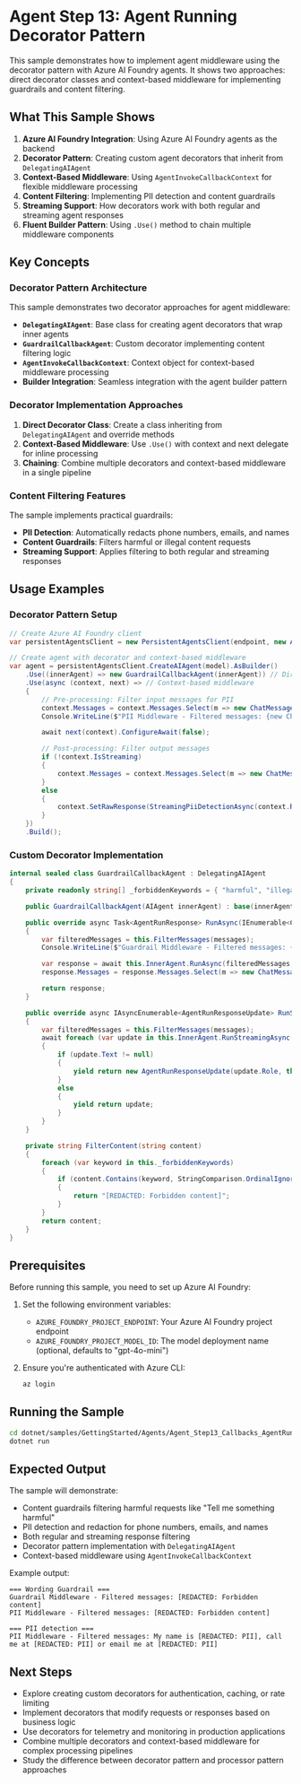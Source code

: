 # Agent Step 13: Agent Running Decorator Pattern

This sample demonstrates how to implement agent middleware using the decorator pattern with Azure AI Foundry agents. It shows two approaches: direct decorator classes and context-based middleware for implementing guardrails and content filtering.

## What This Sample Shows

1. **Azure AI Foundry Integration**: Using Azure AI Foundry agents as the backend
2. **Decorator Pattern**: Creating custom agent decorators that inherit from `DelegatingAIAgent`
3. **Context-Based Middleware**: Using `AgentInvokeCallbackContext` for flexible middleware processing
4. **Content Filtering**: Implementing PII detection and content guardrails
5. **Streaming Support**: How decorators work with both regular and streaming agent responses
6. **Fluent Builder Pattern**: Using `.Use()` method to chain multiple middleware components

## Key Concepts

### Decorator Pattern Architecture

This sample demonstrates two decorator approaches for agent middleware:

- **`DelegatingAIAgent`**: Base class for creating agent decorators that wrap inner agents
- **`GuardrailCallbackAgent`**: Custom decorator implementing content filtering logic
- **`AgentInvokeCallbackContext`**: Context object for context-based middleware processing
- **Builder Integration**: Seamless integration with the agent builder pattern

### Decorator Implementation Approaches

1. **Direct Decorator Class**: Create a class inheriting from `DelegatingAIAgent` and override methods
2. **Context-Based Middleware**: Use `.Use()` with context and next delegate for inline processing
3. **Chaining**: Combine multiple decorators and context-based middleware in a single pipeline

### Content Filtering Features

The sample implements practical guardrails:
- **PII Detection**: Automatically redacts phone numbers, emails, and names
- **Content Guardrails**: Filters harmful or illegal content requests
- **Streaming Support**: Applies filtering to both regular and streaming responses

## Usage Examples

### Decorator Pattern Setup

```csharp
// Create Azure AI Foundry client
var persistentAgentsClient = new PersistentAgentsClient(endpoint, new AzureCliCredential());

// Create agent with decorator and context-based middleware
var agent = persistentAgentsClient.CreateAIAgent(model).AsBuilder()
    .Use((innerAgent) => new GuardrailCallbackAgent(innerAgent)) // Direct decorator
    .Use(async (context, next) => // Context-based middleware
    {
        // Pre-processing: Filter input messages for PII
        context.Messages = context.Messages.Select(m => new ChatMessage(m.Role, FilterPii(m.Text))).ToList();
        Console.WriteLine($"PII Middleware - Filtered messages: {new ChatResponse(context.Messages).Text}");

        await next(context).ConfigureAwait(false);

        // Post-processing: Filter output messages
        if (!context.IsStreaming)
        {
            context.Messages = context.Messages.Select(m => new ChatMessage(m.Role, FilterPii(m.Text))).ToList();
        }
        else
        {
            context.SetRawResponse(StreamingPiiDetectionAsync(context.RunStreamingResponse!));
        }
    })
    .Build();
```

### Custom Decorator Implementation

```csharp
internal sealed class GuardrailCallbackAgent : DelegatingAIAgent
{
    private readonly string[] _forbiddenKeywords = { "harmful", "illegal", "violence" };

    public GuardrailCallbackAgent(AIAgent innerAgent) : base(innerAgent) { }

    public override async Task<AgentRunResponse> RunAsync(IEnumerable<ChatMessage> messages, AgentThread? thread = null, AgentRunOptions? options = null, CancellationToken cancellationToken = default)
    {
        var filteredMessages = this.FilterMessages(messages);
        Console.WriteLine($"Guardrail Middleware - Filtered messages: {new ChatResponse(filteredMessages).Text}");

        var response = await this.InnerAgent.RunAsync(filteredMessages, thread, options, cancellationToken);
        response.Messages = response.Messages.Select(m => new ChatMessage(m.Role, this.FilterContent(m.Text))).ToList();

        return response;
    }

    public override async IAsyncEnumerable<AgentRunResponseUpdate> RunStreamingAsync(IEnumerable<ChatMessage> messages, AgentThread? thread = null, AgentRunOptions? options = null, [EnumeratorCancellation] CancellationToken cancellationToken = default)
    {
        var filteredMessages = this.FilterMessages(messages);
        await foreach (var update in this.InnerAgent.RunStreamingAsync(filteredMessages, thread, options, cancellationToken))
        {
            if (update.Text != null)
            {
                yield return new AgentRunResponseUpdate(update.Role, this.FilterContent(update.Text));
            }
            else
            {
                yield return update;
            }
        }
    }

    private string FilterContent(string content)
    {
        foreach (var keyword in this._forbiddenKeywords)
        {
            if (content.Contains(keyword, StringComparison.OrdinalIgnoreCase))
            {
                return "[REDACTED: Forbidden content]";
            }
        }
        return content;
    }
}
```

## Prerequisites

Before running this sample, you need to set up Azure AI Foundry:

1. Set the following environment variables:
   - `AZURE_FOUNDRY_PROJECT_ENDPOINT`: Your Azure AI Foundry project endpoint
   - `AZURE_FOUNDRY_PROJECT_MODEL_ID`: The model deployment name (optional, defaults to "gpt-4o-mini")

2. Ensure you're authenticated with Azure CLI:
   ```bash
   az login
   ```

## Running the Sample

```bash
cd dotnet/samples/GettingStarted/Agents/Agent_Step13_Callbacks_AgentRunningDecorator
dotnet run
```

## Expected Output

The sample will demonstrate:
- Content guardrails filtering harmful requests like "Tell me something harmful"
- PII detection and redaction for phone numbers, emails, and names
- Both regular and streaming response filtering
- Decorator pattern implementation with `DelegatingAIAgent`
- Context-based middleware using `AgentInvokeCallbackContext`

Example output:
```
=== Wording Guardrail ===
Guardrail Middleware - Filtered messages: [REDACTED: Forbidden content]
PII Middleware - Filtered messages: [REDACTED: Forbidden content]

=== PII detection ===
PII Middleware - Filtered messages: My name is [REDACTED: PII], call me at [REDACTED: PII] or email me at [REDACTED: PII]
```

## Next Steps

- Explore creating custom decorators for authentication, caching, or rate limiting
- Implement decorators that modify requests or responses based on business logic
- Use decorators for telemetry and monitoring in production applications
- Combine multiple decorators and context-based middleware for complex processing pipelines
- Study the difference between decorator pattern and processor pattern approaches
